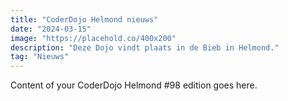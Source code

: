 ```yaml
---
title: "CoderDojo Helmond nieuws"
date: "2024-03-15"
image: "https://placehold.co/400x200"
description: "Deze Dojo vindt plaats in de Bieb in Helmond."
tag: "Nieuws"
---
```


Content of your CoderDojo Helmond #98 edition goes here.